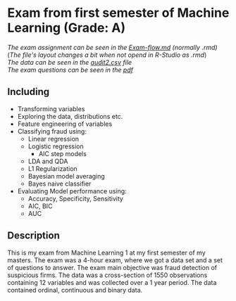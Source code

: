 # Exam from first semester of Machine Learning (Grade: A)

*The exam assignment can be seen in the [Exam-flow.md](https://github.com/MikkelGraugaard/Machine_Learning1_Exam/blob/master/Exam-flow.md) (normally .rmd)*   
(*The file's layout changes a bit when not opend in R-Studio as .rmd*)   
*The data can be seen in the [audit2.csv](https://github.com/MikkelGraugaard/Machine_Learning1_Exam/blob/master/audit2.csv) file*  
*The exam questions can be seen in the [pdf](https://github.com/MikkelGraugaard/Machine_Learning1_Exam/blob/master/ECON_460202E004_Machine%20Learning%20for%20BI%201_v20-21o%20-%20CONVERTED%20INTO%20ONLINE.pdf)*

## Including
  - Transforming variables
  - Exploring the data, distributions etc.
  - Feature engineering of variables
  - Classifying fraud using:
    - Linear regression
    - Logistic regression
      - AIC step models
    - LDA and QDA
    - L1 Regularization
    - Bayesian model averaging
    - Bayes naive classifier
  - Evaluating Model performance using:
      - Accuracy, Specificity, Sensitivity
      - AIC, BIC
      - AUC

## Description
This is my exam from Machine Learning 1 at my first semester of my masters. The exam was a 4-hour exam, where we got a data set and a set of questions to answer.
The exam main objective was fraud detection of suspicious firms. The data was a cross-section of 1550 observations containing 12 variables and was collected over a 1 year period. The data contained ordinal, continuous and binary data.  
